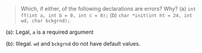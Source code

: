 > Which, if either, of the following declarations are errors? Why?
> (a) `int ff(int a, int b = 0, int c = 0);`
> (b) `char *init(int ht = 24, int wd, char bckgrnd);`

(a): Legal, `a` is a required argument

(b): Illegal. `wd` and `bckgrnd` do not have default values.